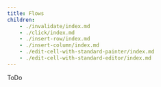 ```yaml
---
title: Flows
children:
    - ./invalidate/index.md
    - ./click/index.md
    - ./insert-row/index.md
    - ./insert-column/index.md
    - ./edit-cell-with-standard-painter/index.md
    - ./edit-cell-with-standard-editor/index.md
---
```


ToDo
